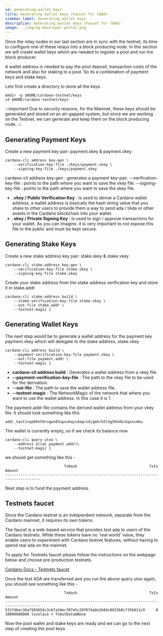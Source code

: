 ```yaml
---
id: generating-wallet-keys
title: Generating wallet keys (Faucet for tADA)
sidebar_label: Generating wallet keys
description: Generating wallet keys (Faucet for tADA)
image: ../img/og-developer-portal.png
---
```

Once the relay nodes in our last section are in sync with the testnet, its time to configure one of these relays into a block producing node. In this section we will create wallet keys which are needed to register a pool and run the block producer.

A wallet address is needed to pay the pool deposit, transaction costs of the network and also for staking to a pool. So its a combination of payment keys and stake keys. 

Lets first create a directory to store all the keys.

```
mkdir -p $HOME/cardano-testnet/keys
cd $HOME/cardano-testnet/keys
```

:::important
Due to security reasons, for the Mainnet, these keys should be generated and stored on an air-gapped system, but since we are working on the Testnet, we can generate and keep them on the block producing node.
:::

## Generating Payment Keys

Create a new payment key pair: payment.skey & payment.vkey

```
cardano-cli address key-gen \
    --verification-key-file ./keys/payment.vkey \
    --signing-key-file ./keys/payment.skey
```

cardano-cli address key-gen : generates a payment key-pair.
--verification-key-file : points to the path where you want to save the vkey file.
--signing-key-file : points to the path where you want to save the skey file.

- **.vkey / Public Verification Key** : Is used to derive a Cardano wallet address, a wallet address is basically the hash string value that you share to other users to provide them a way to send ada / tAda or other assets in the Cardano blockchain into your wallet.
- **.skey / Private Signing Key** : Is used to sign / approve transactions for your wallet. As you can imagine, it is very important to not expose this file to the public and must be kept secure.

## Generating Stake Keys

Create a new stake address key pair: stake.skey & stake.vkey

```
cardano-cli stake-address key-gen \
    --verification-key-file stake.vkey \
    --signing-key-file stake.skey
```

Create your stake address from the stake address verification key and store it in stake.addr

```
cardano-cli stake-address build \
    --stake-verification-key-file stake.vkey \
    --out-file stake.addr \
    --testnet-magic 1
```
## Generating Wallet Keys

The next step would be to generate a wallet address for the payment key payment.vkey which will delegate to the stake address, stake.vkey

```
cardano-cli address build \
    --payment-verification-key-file payment.vkey \
    --out-file payment.addr \
    --testnet-magic 1
```

- **cardano-cli address build** : Generates a wallet address from a vkey file.
- **--payment-verification-key-file** : The path to the vkey file to be used for the derivation.
- **--out-file** : The path to save the wallet address file.
- **--testnet-magic** : The NetworkMagic of the network that where you want to use the wallet address. In this case it is 1.

The payment.addr file contains the derived wallet address from your vkey file. It should look something like this

```
addr_test1vqe09nt0rxgwn83upxuhqzs4aqrzdjqmhrh5l4g5hh4kc6qsncmku
```

The wallet is currently empty, so if we check its balance now 

```
cardano-cli query utxo \
    --address $(cat payment.addr)\
    --testnet-magic 1
```

we should get something like this -

```
                           TxHash                                 TxIx        Amount
--------------------------------------------------------------------------------------
```

Next step is to fund the payment address.

## Testnets faucet

Since the Cardano testnet is an independent network, separate from the Cardano mainnet, it requires its own tokens.

The faucet is a web-based service that provides test ada to users of the Cardano testnets. While these tokens have no 'real world' value, they enable users to experiment with Cardano testnet features, without having to spend real ada on the mainnet.

To apply for Testnets faucet please follow the instructions on the webpage below and choose pre-production testnets.

[Cardano Docs - Testnets faucet](https://docs.cardano.org/cardano-testnet/tools/faucet)

Once the test ADA are transferred and you run the above query utxo again, you should see something like this -

```
                           TxHash                                 TxIx        Amount
--------------------------------------------------------------------------------------
531f4bec36af503654c3c6fa34ecf07e5c29f67da8e2b84c8923b8c735b011c9     0        10000000000 lovelace + TxOutDatumNone
```

Now the pool wallet and stake keys are ready and we can go to the next step of creating the pool keys.
